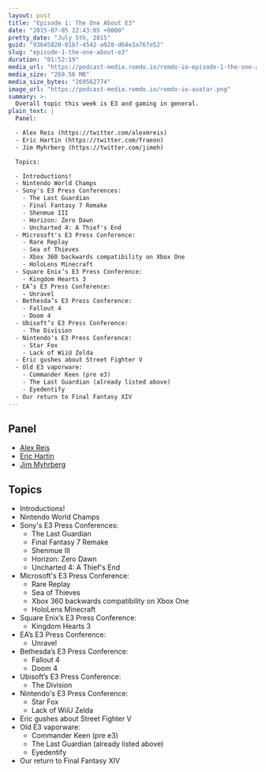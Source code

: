```yaml
---
layout: post
title: "Episode 1: The One About E3"
date: "2015-07-05 22:43:05 +0000"
pretty_date: "July 5th, 2015"
guid: "93645820-01b7-4542-a928-d64e3a767e52"
slug: "episode-1-the-one-about-e3"
duration: "01:52:19"
media_url: "https://podcast-media.romdo.io/romdo-io-episode-1-the-one-about-e3.mp3"
media_size: "269.56 MB"
media_size_bytes: "269562774"
image_url: "https://podcast-media.romdo.io/romdo-io-avatar.png"
summary: >-
  Overall topic this week is E3 and gaming in general.
plain_text: |
  Panel:

  - Alex Reis (https://twitter.com/alexmreis)
  - Eric Hartin (https://twitter.com/fraeon)
  - Jim Myhrberg (https://twitter.com/jimeh)

  Topics:

  - Introductions!
  - Nintendo World Champs
  - Sony's E3 Press Conferences:
    - The Last Guardian
    - Final Fantasy 7 Remake
    - Shenmue III
    - Horizon: Zero Dawn
    - Uncharted 4: A Thief's End
  - Microsoft's E3 Press Conference:
    - Rare Replay
    - Sea of Thieves
    - Xbox 360 backwards compatibility on Xbox One
    - HoloLens Minecraft
  - Square Enix’s E3 Press Conference:
    - Kingdom Hearts 3
  - EA’s E3 Press Conference:
    - Unravel
  - Bethesda’s E3 Press Conference:
    - Fallout 4
    - Doom 4
  - Ubisoft’s E3 Press Conference:
    - The Division
  - Nintendo's E3 Press Conference:
    - Star Fox
    - Lack of WiiU Zelda
  - Eric gushes about Street Fighter V
  - Old E3 vaporware:
    - Commander Keen (pre e3)
    - The Last Guardian (already listed above)
    - Eyedentify
  - Our return to Final Fantasy XIV
---
```


## Panel

- [Alex Reis](https://twitter.com/alexmreis)
- [Eric Hartin](https://twitter.com/fraeon)
- [Jim Myhrberg](https://twitter.com/jimeh)

## Topics

- Introductions!
- Nintendo World Champs
- Sony's E3 Press Conferences:
  - The Last Guardian
  - Final Fantasy 7 Remake
  - Shenmue III
  - Horizon: Zero Dawn
  - Uncharted 4: A Thief's End
- Microsoft's E3 Press Conference:
  - Rare Replay
  - Sea of Thieves
  - Xbox 360 backwards compatibility on Xbox One
  - HoloLens Minecraft
- Square Enix’s E3 Press Conference:
  - Kingdom Hearts 3
- EA’s E3 Press Conference:
  - Unravel
- Bethesda’s E3 Press Conference:
  - Fallout 4
  - Doom 4
- Ubisoft’s E3 Press Conference:
  - The Division
- Nintendo's E3 Press Conference:
  - Star Fox
  - Lack of WiiU Zelda
- Eric gushes about Street Fighter V
- Old E3 vaporware:
  - Commander Keen (pre e3)
  - The Last Guardian (already listed above)
  - Eyedentify
- Our return to Final Fantasy XIV
